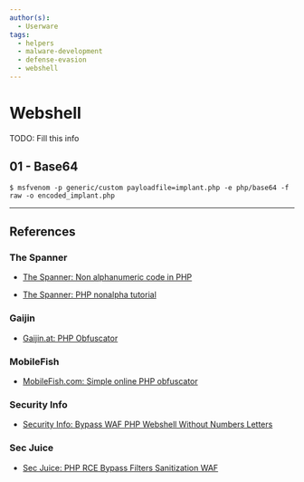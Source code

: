 ```yaml
---
author(s):
  - Userware
tags:
  - helpers
  - malware-development
  - defense-evasion
  - webshell
---
```

# Webshell

TODO: Fill this info

## 01 - Base64

```
$ msfvenom -p generic/custom payloadfile=implant.php -e php/base64 -f raw -o encoded_implant.php
```

---
## References

### The Spanner

- [The Spanner: Non alphanumeric code in PHP](http://www.thespanner.co.uk/2011/09/22/non-alphanumeric-code-in-php/)

- [The Spanner: PHP nonalpha tutorial](http://www.thespanner.co.uk/2012/08/21/php-nonalpha-tutorial/)

### Gaijin

- [Gaijin.at: PHP Obfuscator](https://www.gaijin.at/en/tools/php-obfuscator)

### MobileFish

- [MobileFish.com: Simple online PHP obfuscator](https://www.mobilefish.com/services/php_obfuscator/php_obfuscator.php)

### Security Info

- [Security Info: Bypass WAF PHP Webshell Without Numbers Letters](https://securityonline.info/bypass-waf-php-webshell-without-numbers-letters/)

### Sec Juice

- [Sec Juice: PHP RCE Bypass Filters Sanitization WAF](https://www.secjuice.com/php-rce-bypass-filters-sanitization-waf/)
